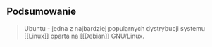 ## Podsumowanie
> Ubuntu - jedna z najbardziej popularnych dystrybucji systemu [[Linux]] oparta na [[Debian]] GNU/Linux.
